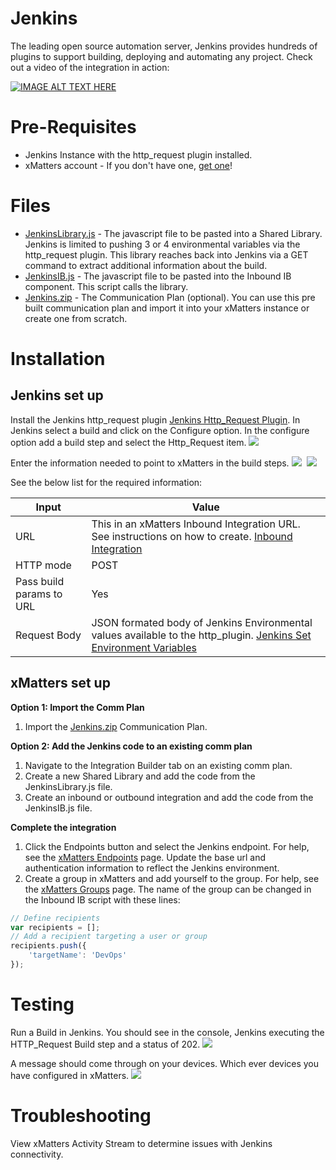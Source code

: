 # Jenkins
The leading open source automation server, Jenkins provides hundreds of plugins to support building, deploying and automating any project. Check out a video of the integration in action:

[![IMAGE ALT TEXT HERE](https://img.youtube.com/vi/ntXD6ZxNJ_I/0.jpg)](https://www.youtube.com/watch?v=ntXD6ZxNJ_I)

# Pre-Requisites
* Jenkins Instance with the http_request plugin installed.
* xMatters account - If you don't have one, [get one](https://www.xmatters.com)!

# Files
* [JenkinsLibrary.js](JenkinsLibrary.js) - The javascript file to be pasted into a Shared Library. Jenkins is limited to pushing 3 or 4 environmental variables via the http_request plugin.  This library reaches back into Jenkins via a GET command to extract additional information about the build. 
* [JenkinsIB.js](JenkinsIB.js) - The javascript file to be pasted into the Inbound IB component.  This script calls the library.
* [Jenkins.zip](Jenkins.zip) - The Communication Plan (optional).  You can use this pre built communication plan and import it into your xMatters instance or create one from scratch. 

# Installation

## Jenkins set up
Install the Jenkins http_request plugin [Jenkins Http_Request Plugin](https://wiki.jenkins-ci.org/display/JENKINS/HTTP+Request+Plugin).  In Jenkins select a build and click on the Configure option.  In the configure option add a build step and select the Http_Request item.
<kbd>
<img src="media/http_request.png">
</kbd>

Enter the information needed to point to xMatters in the build steps.
<kbd>
<img src="media/build_step_part1.png">
</kbd>
<kbd>
<img src="media/build_step_part2.png">
</kbd>

See the below list for the required information:

| Input | Value |
| ----- | ------|
| URL   | This in an xMatters Inbound Integration URL.  See instructions on how to create. [Inbound Integration](https://help.xmatters.com/OnDemand/xmodwelcome/integrationbuilder/build-integrations.htm) |
| HTTP mode | POST |
| Pass build params to URL| Yes |
| Request Body | JSON formated body of Jenkins Environmental values available to the http_plugin. [Jenkins Set Environment Variables](https://wiki.jenkins-ci.org/display/JENKINS/Building+a+software+project) |


## xMatters set up
**Option 1: Import the Comm Plan**
1. Import the [Jenkins.zip](Jenkins.zip) Communication Plan.  


**Option 2: Add the Jenkins code to an existing comm plan**
1. Navigate to the Integration Builder tab on an existing comm plan. 
2. Create a new Shared Library and add the code from the JenkinsLibrary.js file. 
3. Create an inbound or outbound integration and add the code from the JenkinsIB.js file.

**Complete the integration**
1. Click the Endpoints button and select the Jenkins endpoint. For help, see the [xMatters Endpoints](https://help.xmatters.com/OnDemand/xmodwelcome/integrationbuilder/configure-endpoints.htm) page. Update the base url and authentication information to reflect the Jenkins environment. 
2. Create a group in xMatters and add yourself to the group. For help, see the [xMatters Groups](https://help.xmatters.com/OnDemand/groups/groups.htm) page.  The name of the group can be changed in the Inbound IB script with these lines:
```javascript
// Define recipients
var recipients = [];
// Add a recipient targeting a user or group
recipients.push({
    'targetName': 'DevOps'
});
```
   
# Testing
Run a Build in Jenkins.  You should see in the console, Jenkins executing the HTTP_Request Build step and a status of 202.
<kbd>
<img src="media/JenkinsConsole.png">
</kbd>

A message should come through on your devices.  Which ever devices you have configured in xMatters.
<kbd>
<img src="media/DeviceMessage.png">
</kbd>

# Troubleshooting
View xMatters Activity Stream to determine issues with Jenkins connectivity.
